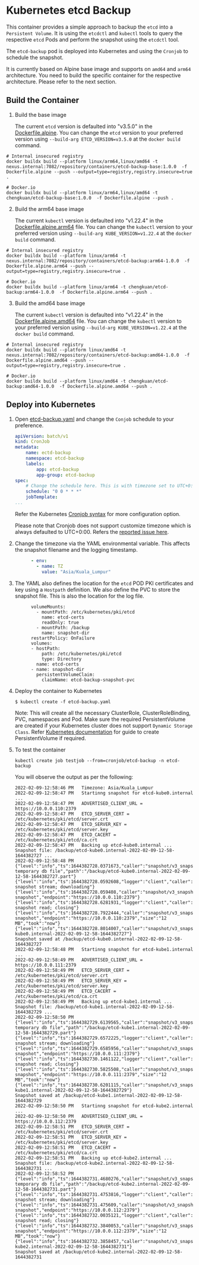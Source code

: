# Kubernetes etcd Backup

This container provides a simple approach to backup the `etcd` into a `Persistent Volume`. It is using the `etcdctl` and `kubectl` tools to query the respective `etcd` Pods and perform the snapshot using the `etcdctl` tool.

The `etcd-backup` pod is deployed into Kubernetes and using the `Cronjob` to schedule the snapshot.

It is currently based on Alpine base image and supports on `amd64` and `arm64` architecture. You need to build the specific container for the respective architecture. Please refer to the next section.

## Build the Container

1. Build the base image

    The current `etcd` version is defaulted into "v3.5.0" in the [Dockerfile.alpine](./Dockerfile.alpine). 
    You can change the `etcd` version to your preferred version using `--build-arg ETCD_VERSION=v3.5.0` at the `docker build` command.

  ```
  # Internal insecured registry
  docker buildx build --platform linux/arm64,linux/amd64 -t nexus.internal:7082/repository/containers/etcd-backup-base:1.0.0  -f Dockerfile.alpine --push --output=type=registry,registry.insecure=true .

  # Docker.io
  docker buildx build --platform linux/arm64,linux/amd64 -t chengkuan/etcd-backup-base:1.0.0  -f Dockerfile.alpine --push .
  ```

2. Build the arm64 base image

    The current `kubectl` version is defaulted into "v1.22.4" in the [Dockerfile.alpine.arm64](./Dockerfile.alpine.arm64) file. 
    You can change the `kubectl` version to your preferred version using `--build-arg KUBE_VERSION=v1.22.4` at the `docker build` command.

  ```
  # Internal insecured registry
  docker buildx build --platform linux/arm64 -t nexus.internal:7082/repository/containers/etcd-backup:arm64-1.0.0  -f Dockerfile.alpine.arm64 --push --output=type=registry,registry.insecure=true .

  # Docker.io
  docker buildx build --platform linux/arm64 -t chengkuan/etcd-backup:arm64-1.0.0  -f Dockerfile.alpine.arm64 --push .
  ```

3. Build the amd64 base image

    The current `kubectl` version is defaulted into "v1.22.4" in the [Dockerfile.alpine.amd64](./Dockerfile.alpine.amd64) file. 
    You can change the `kubectl` version to your preferred version using `--build-arg KUBE_VERSION=v1.22.4` at the `docker build` command.

  ```
  # Internal insecured registry
  docker buildx build --platform linux/amd64 -t nexus.internal:7082/repository/containers/etcd-backup:amd64-1.0.0  -f Dockerfile.alpine.amd64 --push --output=type=registry,registry.insecure=true .

  # Docker.io
  docker buildx build --platform linux/amd64 -t chengkuan/etcd-backup:amd64-1.0.0  -f Dockerfile.alpine.amd64 --push .
  ```

## Deploy into Kubernetes

1. Open [etcd-backup.yaml](./etcd-backup.yaml) and change the `Conjob` schedule to your preference. 

    ```yaml
    apiVersion: batch/v1
    kind: CronJob
    metadata:
        name: ectd-backup
        namespace: etcd-backup
        labels:
            app: etcd-backup
            app-group: etcd-backup
    spec:
        # Change the schedule here. This is with timezone set to UTC+0:00
        schedule: "0 0 * * *"
        jobTemplate:
    ...
    ```
    Refer the Kubernetes [Cronjob syntax](https://kubernetes.io/docs/concepts/workloads/controllers/cron-jobs/#cron-schedule-syntax) for more configuration option.
    
    Please note that Cronjob does not support customize timezone which is always defaulted to UTC+0:00. Refers the [reported issue here](https://github.com/kubernetes/kubernetes/issues/47202).

2. Change the timezone via the YAML environmental variable. This affects the snapshot filename and the logging timestamp.
    ```yaml
          - env:
            - name: TZ
              value: "Asia/Kuala_Lumpur"
    ```

3. The YAML also defines the location for the `etcd` POD PKI certificates and key using a `Hostpath` definition. We also define the PVC to store the snapshot file. This is also the location for the log file.

    ```
          volumeMounts:
            - mountPath: /etc/kubernetes/pki/etcd
              name: etcd-certs
              readOnly: true
            - mountPath: /backup
              name: snapshot-dir
          restartPolicy: OnFailure
          volumes:
          - hostPath:
              path: /etc/kubernetes/pki/etcd
              type: Directory
            name: etcd-certs
          - name: snapshot-dir
            persistentVolumeClaim:
              claimName: etcd-backup-snapshot-pvc

    ```

2. Deploy the container to Kubernetes

    ```
    $ kubectl create -f etcd-backup.yaml
    ```
    Note: This will create all the necessary ClusterRole, ClusterRoleBinding, PVC, namespaces and Pod. Make sure the required PersistentVolume are created if your Kubernetes cluster does not support `Dynamic Storage Class`. Refer [Kubernetes documentation](https://kubernetes.io/docs/concepts/storage/persistent-volumes/#persistent-volumes) for guide to create PersistentVolume if required.

3. To test the container

    ```
    kubectl create job testjob --from=cronjob/etcd-backup -n etcd-backup
    ```

    You will observe the output as per the following:
    
    ```
    2022-02-09-12:58:46 PM   Timezone: Asia/Kuala_Lumpur
    2022-02-09-12:58:47 PM   Startinng snapshot for etcd-kube0.internal ... 
    2022-02-09-12:58:47 PM   ADVERTISED_CLIENT_URL = https://10.0.0.110:2379
    2022-02-09-12:58:47 PM   ETCD_SERVER_CERT = /etc/kubernetes/pki/etcd/server.crt
    2022-02-09-12:58:47 PM   ETCD_SERVER_KEY = /etc/kubernetes/pki/etcd/server.key
    2022-02-09-12:58:47 PM   ETCD_CACERT = /etc/kubernetes/pki/etcd/ca.crt
    2022-02-09-12:58:47 PM   Backing up etcd-kube0.internal ... Snapshot file: /backup/etcd-kube0.internal-2022-02-09-12-58-1644382727 ...
    2022-02-09-12:58:48 PM   {"level":"info","ts":1644382728.0371673,"caller":"snapshot/v3_snapshot.go:68","msg":"created temporary db file","path":"/backup/etcd-kube0.internal-2022-02-09-12-58-1644382727.part"}
    {"level":"info","ts":1644382728.0592608,"logger":"client","caller":"v3/maintenance.go:211","msg":"opened snapshot stream; downloading"}
    {"level":"info","ts":1644382728.059408,"caller":"snapshot/v3_snapshot.go:76","msg":"fetching snapshot","endpoint":"https://10.0.0.110:2379"}
    {"level":"info","ts":1644382728.6281931,"logger":"client","caller":"v3/maintenance.go:219","msg":"completed snapshot read; closing"}
    {"level":"info","ts":1644382728.7922444,"caller":"snapshot/v3_snapshot.go:91","msg":"fetched snapshot","endpoint":"https://10.0.0.110:2379","size":"12 MB","took":"now"}
    {"level":"info","ts":1644382728.8014007,"caller":"snapshot/v3_snapshot.go:100","msg":"saved","path":"/backup/etcd-kube0.internal-2022-02-09-12-58-1644382727"}
    Snapshot saved at /backup/etcd-kube0.internal-2022-02-09-12-58-1644382727
    2022-02-09-12:58:48 PM   Startinng snapshot for etcd-kube1.internal ... 
    2022-02-09-12:58:49 PM   ADVERTISED_CLIENT_URL = https://10.0.0.111:2379
    2022-02-09-12:58:49 PM   ETCD_SERVER_CERT = /etc/kubernetes/pki/etcd/server.crt
    2022-02-09-12:58:49 PM   ETCD_SERVER_KEY = /etc/kubernetes/pki/etcd/server.key
    2022-02-09-12:58:49 PM   ETCD_CACERT = /etc/kubernetes/pki/etcd/ca.crt
    2022-02-09-12:58:49 PM   Backing up etcd-kube1.internal ... Snapshot file: /backup/etcd-kube1.internal-2022-02-09-12-58-1644382729 ...
    2022-02-09-12:58:50 PM   {"level":"info","ts":1644382729.6139565,"caller":"snapshot/v3_snapshot.go:68","msg":"created temporary db file","path":"/backup/etcd-kube1.internal-2022-02-09-12-58-1644382729.part"}
    {"level":"info","ts":1644382729.6572225,"logger":"client","caller":"v3/maintenance.go:211","msg":"opened snapshot stream; downloading"}
    {"level":"info","ts":1644382729.6585956,"caller":"snapshot/v3_snapshot.go:76","msg":"fetching snapshot","endpoint":"https://10.0.0.111:2379"}
    {"level":"info","ts":1644382730.1461122,"logger":"client","caller":"v3/maintenance.go:219","msg":"completed snapshot read; closing"}
    {"level":"info","ts":1644382730.5825508,"caller":"snapshot/v3_snapshot.go:91","msg":"fetched snapshot","endpoint":"https://10.0.0.111:2379","size":"12 MB","took":"now"}
    {"level":"info","ts":1644382730.6201115,"caller":"snapshot/v3_snapshot.go:100","msg":"saved","path":"/backup/etcd-kube1.internal-2022-02-09-12-58-1644382729"}
    Snapshot saved at /backup/etcd-kube1.internal-2022-02-09-12-58-1644382729
    2022-02-09-12:58:50 PM   Startinng snapshot for etcd-kube2.internal ... 
    2022-02-09-12:58:50 PM   ADVERTISED_CLIENT_URL = https://10.0.0.112:2379
    2022-02-09-12:58:51 PM   ETCD_SERVER_CERT = /etc/kubernetes/pki/etcd/server.crt
    2022-02-09-12:58:51 PM   ETCD_SERVER_KEY = /etc/kubernetes/pki/etcd/server.key
    2022-02-09-12:58:51 PM   ETCD_CACERT = /etc/kubernetes/pki/etcd/ca.crt
    2022-02-09-12:58:51 PM   Backing up etcd-kube2.internal ... Snapshot file: /backup/etcd-kube2.internal-2022-02-09-12-58-1644382731 ...
    2022-02-09-12:58:52 PM   {"level":"info","ts":1644382731.4680276,"caller":"snapshot/v3_snapshot.go:68","msg":"created temporary db file","path":"/backup/etcd-kube2.internal-2022-02-09-12-58-1644382731.part"}
    {"level":"info","ts":1644382731.4753816,"logger":"client","caller":"v3/maintenance.go:211","msg":"opened snapshot stream; downloading"}
    {"level":"info","ts":1644382731.475609,"caller":"snapshot/v3_snapshot.go:76","msg":"fetching snapshot","endpoint":"https://10.0.0.112:2379"}
    {"level":"info","ts":1644382732.0035121,"logger":"client","caller":"v3/maintenance.go:219","msg":"completed snapshot read; closing"}
    {"level":"info","ts":1644382732.3840053,"caller":"snapshot/v3_snapshot.go:91","msg":"fetched snapshot","endpoint":"https://10.0.0.112:2379","size":"12 MB","took":"now"}
    {"level":"info","ts":1644382732.3858457,"caller":"snapshot/v3_snapshot.go:100","msg":"saved","path":"/backup/etcd-kube2.internal-2022-02-09-12-58-1644382731"}
    Snapshot saved at /backup/etcd-kube2.internal-2022-02-09-12-58-1644382731

    ```
